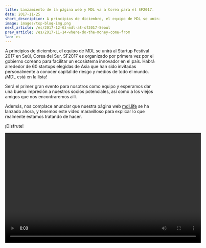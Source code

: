 ```yaml
---
title: Lanzamiento de la página web y MDL va a Corea para el SF2017.
date: 2017-11-25
short_description: A principios de diciembre, el equipo de MDL se unirá al Startup Festival 2017 en Seúl 
image: images/top-blog-img.png
next_article: /es/2017-12-03-mdl-at-sf2017-Seoul
prev_article: /es/2017-11-14-where-do-the-money-come-from
lan: es
---
```


A principios de diciembre, el equipo de MDL se unirá al Startup Festival 2017 en Seúl, Corea del Sur. SF2017 es organizado por primera vez por el gobierno coreano para facilitar un ecosistema innovador en el país. Habrá alrededor de 60 startups elegidas de Asia que han sido invitadas personalmente a conocer capital de riesgo y medios de todo el mundo. ¡MDL está en la lista!

Será el primer gran evento para nosotros como equipo y esperamos dar una buena impresión a nuestros socios potenciales, así como a los viejos amigos que nos encontraremos allí.

Además, nos complace anunciar que nuestra página web [mdl.life](http://mdl.life) se ha lanzado ahora, y tenemos este video maravilloso para explicar lo que realmente estamos tratando de hacer.

¡Disfrute!


<video width="640" height="360" controls>
  <source src="https://gateway.ipfs.io/ipfs/QmVBECcf1tMtmu4mSXivXJj3NQr9kWjvQrWYpWikEB3ReB/MDL%20Intro%20Video.mp4" type="video/mp4">
Your browser does not support the video tag.
</video>
